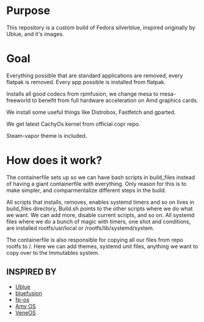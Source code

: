 # Purpose

This repository is a custom build of Fedora silverblue, inspired originally by Ublue, and it's images. 

# Goal

Everything possible that are standard applications are removed, every flatpak is removed. Every app possible is installed from flatpak.

Installs all good codecs from rpmfusion, we change mesa to mesa-freeworld to benefit from full hardware acceleration on Amd graphics cards.  

We install some useful things like Distrobox, Fastfetch and gparted.

We get latest CachyOs kernel from official copr repo.

Steam-vapor theme is included.


# How does it work?

The containerfile sets up so we can have bash scripts in build_files instead of having a giant containerfile with everything. Only reason for this is to make simpler, and comparmentalize different steps in the build. 

All scripts that installs, removes, enables systemd timers and so on lives in build_files directory, Build.sh  points to the other scripts where we do what we want. We can add more, disable current scripts, and so on. All systemd files where we do a bunch of magic with timers, one shot and conditions, are installed rootfs/usr/local or /rootfs/lib/systemd/system.

The containerfile is also responsible for copying all our files from repo rootfs to /. Here we can add themes, systemd unit files, anything we want to copy over to the Immutables system. 


## INSPIRED BY
- [Ublue](https://github.com/ublue-os/image-template)
- [bluefusion](https://github.com/aguslr/bluefusion/tree/main)
- [fp-os](https://github.com/fptbb/fp-os/tree/main)
- [Amy OS](https://github.com/astrovm/amyos)
- [VeneOS](https://github.com/Venefilyn/veneos)

